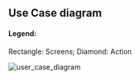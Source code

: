 ## Use Case diagram
#### Legend:
Rectangle: Screens;
Diamond: Action

![user_case_diagram](https://github.com/user-attachments/assets/e98724a4-6d6e-4379-b129-eda5e12edb0b)
